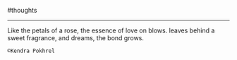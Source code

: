 
#thoughts 

___

Like the petals of a rose,
the essence of love on blows.
leaves behind a sweet fragrance,
and dreams, the bond grows.



`©Kendra Pokhrel`

